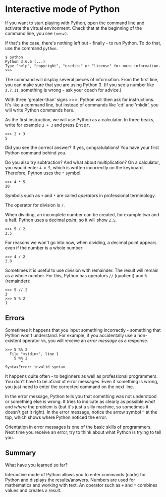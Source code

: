 # Interactive mode of Python

If you want to start playing with Python, open the command line and activate the virtual environment. Check that at the beginning of the command line, you see `(venv)`.

If that's the case, there's nothing left but - finally - to run Python. To do that, use the command `python`.
``` console
$ python
Python 3.6.6 (...)
Type "help", "copyright", "credits" or "license" for more information.
>>>
```


The command will display several pieces of information. From the first line, you can make sure that you are using Python 3. (If you see a number like `2.7.11`, something is wrong - ask your coach for advice.)

With three 'greater-than' signs >>>, Python will then ask for instructions. It's like a command line, but instead of commands like 'cd' and 'mkdir', you will write Python commands here.

As the first instruction, we will use Python as a calculator. In three beaks, write for example `2 + 3` and press <kbd>Enter</kbd>.

``` pycon
>>> 2 + 3
5
```

Did you see the correct answer? If yes, congratulations! You have your first Python command behind you.

Do you also try subtraction?
And what about multiplication?
On a calculator, you would enter `4 × 5`, which is written incorrectly on the keyboard.
Therefore, Python uses the `*` symbol.

``` pycon
>>> 4 * 5
20
```

Symbols such as `+` and `*` are called *operators* in professional terminology.

The operator for division is `/`.

When dividing, an incomplete number can be created, for example two and a half. Python uses a decimal *point*, so it will show `2.5`.

``` pycon
>>> 5 / 2
2.5
```

For reasons we won't go into now, when dividing, a decimal point appears even if the number is a whole number:
``` pycon
>>> 4 / 2
2.0
```

Sometimes it is useful to use division with remainder. The result will remain as a whole number. For this, Python has operators `//` (quotient) and `%` (remainder):

``` pycon
>>> 5 // 2
2
>>> 5 % 2
1
```

## Errors

Sometimes it happens that you input something incorrectly - something that Python won't understand. For example, if you accidentally use a non-existent operator `%%`, you will receive an *error message* as a response.
```pycon
>>> 5 %% 2
  File "<stdin>", line 1
    5 %% 2
       ^
SyntaxError: invalid syntax
```

It happens quite often - to beginners as well as professional programmers. You don't have to be afraid of error messages. Even if something is wrong, you just need to enter the corrected command on the next line.

In the error message, Python tells you that something was not understood or something else is wrong. It tries to indicate as clearly as possible *what* and *where* the problem is (but it's just a silly machine, so sometimes it doesn't get it right). In the error message, notice the arrow symbol `^` at the top, which shows where Python noticed the error.

Orientation in error messages is one of the basic skills of programmers. Next time you receive an error, try to think about what Python is trying to tell you.

## Summary

What have you learned so far?

Interactive mode of Python allows you to enter commands (code) for Python and displays the results/answers. Numbers are used for mathematics and working with text. An operator such as `+` and `*` combines values and creates a result.
